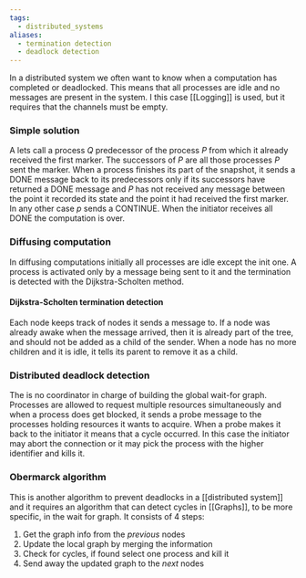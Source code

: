 ```yaml
---
tags:
  - distributed_systems
aliases:
  - termination detection
  - deadlock detection
---
```

In a distributed system we often want to know when a computation has completed or deadlocked. This means that all processes are idle and no messages are present in the system. I this case [[Logging]] is used, but it requires that the channels must be empty.
### Simple solution

A lets call a process $Q$ predecessor of the process $P$ from which it already received the first marker. The successors of $P$ are all those processes $P$ sent the marker. When a process finishes its part of the snapshot, it sends a DONE message back to its predecessors only if its successors have returned a DONE message and $P$ has not received any message between the point it recorded its state and the point it had received the first marker. In any other case $p$ sends a CONTINUE. When the initiator receives all DONE the computation is over.
### Diffusing computation

In diffusing computations initially all processes are idle except the init one. A process is activated only by a message being sent to it and the termination is detected with the Dijkstra-Scholten method. 
#### Dijkstra-Scholten termination detection

Each node keeps track of nodes it sends a message to.  If a node was already awake when the message arrived, then it is already part of the tree, and should not be added as a child of the sender. When a node has no more children and it is idle, it tells its parent to remove it as a child.
### Distributed deadlock detection

The is no coordinator in charge of building the global wait-for graph. Processes are allowed to request multiple resources simultaneously and when a process does get blocked, it sends a probe message to the processes holding resources it wants to acquire. When a probe makes it back to the initiator it means that a cycle occurred. In this case the initiator may abort the connection or it may pick the process with the higher identifier and kills it.
### Obermarck algorithm

This is another algorithm to prevent deadlocks in a [[distributed system]] and it requires an algorithm that can detect cycles in [[Graphs]], to be more specific, in the wait for graph. It consists of 4 steps:
1) Get the graph info from the *previous* nodes
2) Update the local graph by merging the information
3) Check for cycles, if found select one process and kill it
4) Send away the updated graph to the *next* nodes
